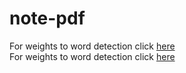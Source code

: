# note-pdf

For weights to word detection click <a href='https://drive.google.com/drive/folders/1-_1bWveIeAKB2BujIWLcfAJs4FaxGd_o?usp=sharing'> here </a> <br>
For weights to word detection click <a href='https://drive.google.com/drive/folders/1adA8GoFSGIZwHfjG_5BtWyo59ViKN4mf?usp=sharing'> here </a>
